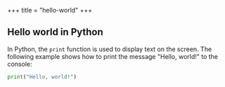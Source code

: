 +++
title = "hello-world"
+++

## Hello world in Python

In Python, the `print` function is used to display text on the screen. The following example shows how to print the message "Hello, world!" to the console:

```python
print("Hello, world!")
```
